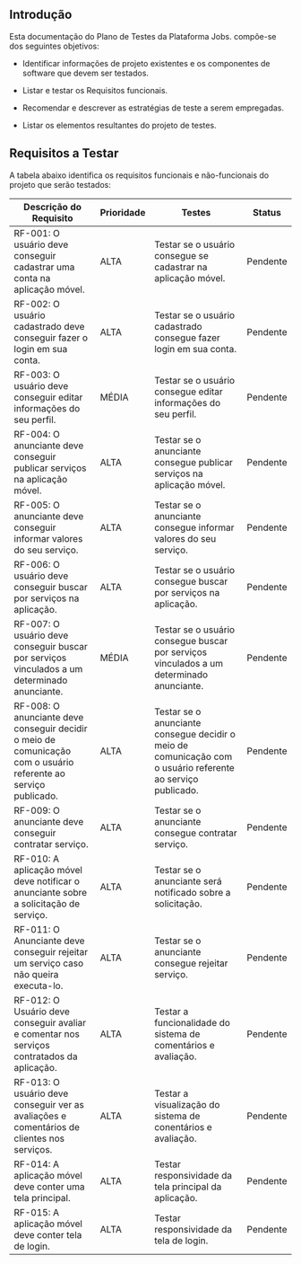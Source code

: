 ## Introdução  

Esta documentação do Plano de Testes da Plataforma Jobs. compõe-se dos seguintes objetivos: 

-	Identificar informações de projeto existentes e os componentes de software que devem ser testados. 

-	Listar e testar os Requisitos funcionais. 

-	Recomendar e descrever as estratégias de teste a serem empregadas.

- Listar os elementos resultantes do projeto de testes. 

## Requisitos a Testar

A tabela abaixo identifica os requisitos funcionais e não-funcionais do projeto que serão testados:

<table>
  <thead>
    <tr>
      <th>Descrição do Requisito</th>
      <th>Prioridade</th>
      <th>Testes</th>
      <th>Status</th>
    </tr>
  </thead>
  <tbody>
    <tr>
      <td>RF-001: O usuário deve conseguir cadastrar uma conta na aplicação móvel.</td>
      <td>ALTA</td>
      <td>Testar se o usuário consegue se cadastrar na aplicação móvel.</td>
      <td>Pendente</td>
    </tr>
    <tr>
      <td>RF-002: O usuário cadastrado deve conseguir fazer o login em sua conta.</td>
      <td>ALTA</td>
      <td>Testar se o usuário cadastrado consegue fazer login em sua conta.</td>
      <td>Pendente</td>
    </tr>
    <tr>
      <td>RF-003: O usuário deve conseguir editar informações do seu perfil.</td>
      <td>MÉDIA</td>
      <td>Testar se o usuário consegue editar informações do seu perfil.</td>
      <td>Pendente</td>
    </tr>
    <tr>
      <td>RF-004: O anunciante deve conseguir publicar serviços na aplicação móvel.</td>
      <td>ALTA</td>
      <td>Testar se o anunciante consegue publicar serviços na aplicação móvel.</td>
      <td>Pendente</td>
    </tr>
    <tr>
      <td>RF-005: O anunciante deve conseguir informar valores do seu serviço.</td>
      <td>ALTA</td>
      <td>Testar se o anunciante consegue informar valores do seu serviço.</td>
      <td>Pendente</td>
    </tr>
    <tr>
      <td>RF-006: O usuário deve conseguir buscar por serviços na aplicação.</td>
      <td>ALTA</td>
      <td>Testar se o usuário consegue buscar por serviços na aplicação.</td>
      <td>Pendente</td>
    </tr>
    <tr>
      <td>RF-007: O usuário deve conseguir buscar por serviços vinculados a um determinado anunciante.</td>
      <td>MÉDIA</td>
      <td>Testar se o usuário consegue buscar por serviços vinculados a um determinado anunciante.</td>
      <td>Pendente</td>
    </tr>
    <tr>
      <td>RF-008: O anunciante deve conseguir decidir o meio de comunicação com o usuário referente ao serviço publicado.</td>
      <td>ALTA</td>
      <td>Testar se o anunciante consegue decidir o meio de comunicação com o usuário referente ao serviço publicado.</td>
      <td>Pendente</td>
    </tr>
    <tr>
      <td>RF-009: O anunciante deve conseguir contratar serviço.</td>
      <td>ALTA</td>
      <td>Testar se o anunciante consegue contratar serviço.</td>
      <td>Pendente</td>
   </tr>
    <tr>
      <td>RF-010: 	A aplicação móvel deve notificar o anunciante sobre a solicitação de serviço.</td>
      <td>ALTA</td>
      <td>Testar se o anunciante será notificado sobre a solicitação.</td>
      <td>Pendente</td>
   </tr>
    <tr>
      <td>RF-011: 	O Anunciante deve conseguir rejeitar um serviço caso não queira executa-lo.</td>
      <td>ALTA</td>
      <td>Testar se o anunciante consegue rejeitar serviço.</td>
      <td>Pendente</td>
   </tr>
    <tr>
      <td>RF-012: O Usuário deve conseguir avaliar e comentar nos serviços contratados da aplicação.</td>
      <td>ALTA</td>
      <td>Testar a funcionalidade do sistema de comentários e avaliação.</td>
      <td>Pendente</td>
   </tr>
    <tr>
      <td>RF-013: O usuário deve conseguir ver as avaliações e comentários de clientes nos serviços. </td>
      <td>ALTA</td>
      <td>Testar a visualização do sistema de conentários e avaliação.</td>
      <td>Pendente</td>
   </tr>
    <tr>
      <td>RF-014: A aplicação móvel deve conter uma tela principal.</td>
      <td>ALTA</td>
      <td>Testar responsividade da tela principal da aplicação.</td>
      <td>Pendente</td>
   </tr>
    <tr>
      <td>RF-015: A aplicação móvel deve conter tela de login.</td>
      <td>ALTA</td>
      <td>Testar responsividade da tela de login.</td>
      <td>Pendente</td>
   </tr>
